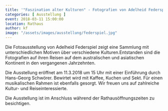 ```yaml
---
title: '"Faszination alter Kulturen" - Fotografien von Adelheid Federspiel'
categories: [ Ausstellung ]
event: 2018-03-11 15:00:00
location: Rathaus
author: kf
image: "/assets/images/ausstellung/federspiel.jpg"
---
```

Die Fotoausstellung von Adelheid Federspiel zeigt eine Sammlung mit unterschiedlichen Motiven über verschiedene Kulturen.Entstanden sind die Fotografien auf ihren Reisen auf dem australischen und asiatischen Kontinent in den vergangenen Jahrzehnten.

Die Ausstellung eröffnet am 11.3.2018 um 15 Uhr mit einer Einführung durch Hans-Georg Schwörer. Bewirtet wird mit Kaffee, Kuchen und Sekt. Für einen musikalischen Rahmen ist ebenfalls gesorgt. Wir freuen uns auf zahlreiche Kultur- und Reiseinteressierte.

Die Ausstellung ist im Anschluss während der Rathausöffnungszeiten zu besichtigen.
